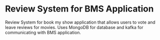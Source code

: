 # Review System for BMS Application

Review System for book my show application that allows users to vote and leave reviews for movies.
Uses MongoDB for database and kafka for communicating with BMS application.